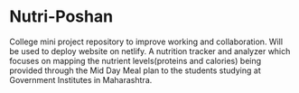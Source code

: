 # Nutri-Poshan
College mini project repository to improve working and collaboration.
Will be used to deploy website on netlify.
A nutrition tracker and analyzer which focuses on mapping the nutrient levels(proteins and calories) being provided through the Mid Day Meal plan to the students studying at Government Institutes in Maharashtra. 
